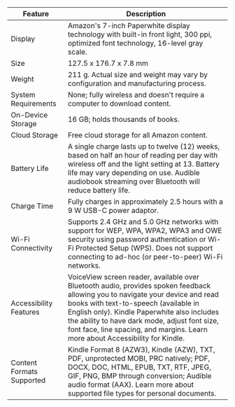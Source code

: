 | Feature | Description |
|---|---|
| Display | Amazon's 7-inch Paperwhite display technology with built-in front light, 300 ppi, optimized font technology, 16-level gray scale. |
| Size | 127.5 x 176.7 x 7.8 mm |
| Weight | 211 g. Actual size and weight may vary by configuration and manufacturing process. |
| System Requirements | None; fully wireless and doesn't require a computer to download content. |
| On-Device Storage | 16 GB; holds thousands of books. |
| Cloud Storage | Free cloud storage for all Amazon content. |
| Battery Life | A single charge lasts up to twelve (12) weeks, based on half an hour of reading per day with wireless off and the light setting at 13. Battery life may vary depending on use. Audible audiobook streaming over Bluetooth will reduce battery life. |
| Charge Time | Fully charges in approximately 2.5 hours with a 9 W USB-C power adaptor. |
| Wi-Fi Connectivity | Supports 2.4 GHz and 5.0 GHz networks with support for WEP, WPA, WPA2, WPA3 and OWE security using password authentication or Wi-Fi Protected Setup (WPS). Does not support connecting to ad-hoc (or peer-to-peer) Wi-Fi networks. |
| Accessibility Features | VoiceView screen reader, available over Bluetooth audio, provides spoken feedback allowing you to navigate your device and read books with text-to-speech (available in English only). Kindle Paperwhite also includes the ability to have dark mode, adjust font size, font face, line spacing, and margins. Learn more about Accessibility for Kindle. |
| Content Formats Supported | Kindle Format 8 (AZW3), Kindle (AZW), TXT, PDF, unprotected MOBI, PRC natively; PDF, DOCX, DOC, HTML, EPUB, TXT, RTF, JPEG, GIF, PNG, BMP through conversion; Audible audio format (AAX). Learn more about supported file types for personal documents. |
